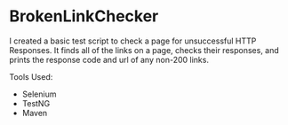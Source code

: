# BrokenLinkChecker

I created a basic test script to check a page for unsuccessful HTTP Responses. 
It finds all of the links on a page, checks their responses, and prints the response code and url of any non-200 links.

Tools Used:
- Selenium
- TestNG
- Maven
